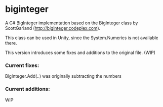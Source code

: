 # biginteger
A C# BigInteger implementation based on the BigInteger class by ScottGarland (http://biginteger.codeplex.com).

This class can be used in Unity, since the System.Numerics is not available there.

This version introduces some fixes and additions to the original file. (WIP)
### Current fixes:

BigInteger.Add(..) was originally subtracting the numbers

### Current additions:

WIP
